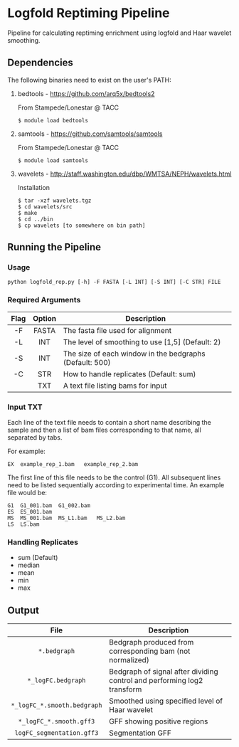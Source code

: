 # Logfold Reptiming Pipeline
Pipeline for calculating reptiming enrichment using logfold and Haar wavelet smoothing.
## Dependencies
The following binaries need to exist on the user's PATH:

1. bedtools - https://github.com/arq5x/bedtools2
   
   From Stampede/Lonestar @ TACC
   ```
   $ module load bedtools
   ```
2. samtools - https://github.com/samtools/samtools
   
   From Stampede/Lonestar @ TACC
   ```
   $ module load samtools
   ```
3. wavelets - http://staff.washington.edu/dbp/WMTSA/NEPH/wavelets.html
   
   Installation
   ```
   $ tar -xzf wavelets.tgz
   $ cd wavelets/src
   $ make
   $ cd ../bin
   $ cp wavelets [to somewhere on bin path]
   ```

## Running the Pipeline

### Usage
`python logfold_rep.py [-h] -F FASTA [-L INT] [-S INT] [-C STR] FILE`

### Required Arguments

| Flag | Option | Description |
|:----:|:------:|-------------|
|-F|FASTA|The fasta file used for alignment|
|-L|INT|The level of smoothing to use \[1,5\] \(Default: 2\)|
|-S|INT|The size of each window in the bedgraphs \(Default: 500\)|
|-C|STR|How to handle replicates \(Default: sum\)|
|  |TXT| A text file listing bams for input|

### Input TXT
Each line of the text file needs to contain a short name describing the sample and then a list of bam files corresponding to that name, all separated by tabs.

For example:

```
EX	example_rep_1.bam	example_rep_2.bam
```
The first line of this file needs to be the control (G1). All subsequent lines need to be listed sequentially according to experimental time. An example file would be:
```
G1	G1_001.bam	G1_002.bam
ES	ES_001.bam
MS	MS_001.bam	MS_L1.bam	MS_L2.bam
LS	LS.bam
```

### Handling Replicates
  - sum (Default)                                    
  - median                                           
  - mean                                             
  - min                                              
  - max                                              

## Output
| File | Description |
|:----:|-------------|
|`*.bedgraph`|Bedgraph produced from corresponding bam (not normalized)|
|`*_logFC.bedgraph`|Bedgraph of signal after dividing control and performing log2 transform|
|`*_logFC_*.smooth.bedgraph`|Smoothed using specified level of Haar wavelet|
|`*_logFC_*.smooth.gff3`|GFF showing positive regions|
|`logFC_segmentation.gff3`| Segmentation GFF|
